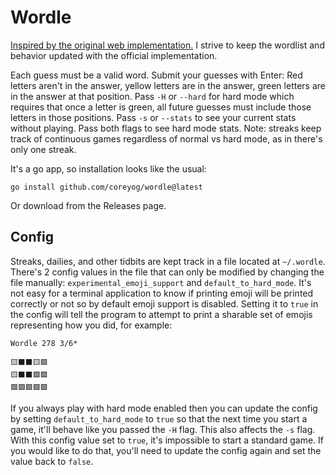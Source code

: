# Wordle

[Inspired by the original web implementation.](https://www.powerlanguage.co.uk/wordle/) I strive to keep the wordlist and behavior updated with the official implementation.

Each guess must be a valid word. Submit your guesses with Enter: Red letters aren't in the answer, yellow letters are in the answer, green letters are in the answer at that position. Pass `-H` or `--hard` for hard mode which requires that once a letter is green, all future guesses must include those letters in those positions. Pass `-s` or `--stats` to see your current stats without playing. Pass both flags to see hard mode stats. Note: streaks keep track of continuous games regardless of normal vs hard mode, as in there's only one streak.

It's a go app, so installation looks like the usual:

    go install github.com/coreyog/wordle@latest

Or download from the Releases page.

## Config

Streaks, dailies, and other tidbits are kept track in a file located at `~/.wordle`. There's 2 config values in the file that can only be modified by changing the file manually: `experimental_emoji_support` and `default_to_hard_mode`. It's not easy for a terminal application to know if printing emoji will be printed correctly or not so by default emoji support is disabled. Setting it to `true` in the config will tell the program to attempt to print a sharable set of emojis representing how you did, for example:

```
Wordle 278 3/6*

🟨⬛⬛🟨🟩
🟨⬛⬛🟩🟩
🟩🟩🟩🟩🟩
```

If you always play with hard mode enabled then you can update the config by setting `default_to_hard_mode` to `true` so that the next time you start a game, it'll behave like you passed the `-H` flag. This also affects the `-s` flag. With this config value set to `true`, it's impossible to start a standard game. If you would like to do that, you'll need to update the config again and set the value back to `false`.